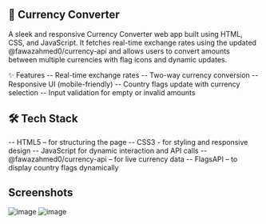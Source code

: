 ## 💱 Currency Converter
A sleek and responsive Currency Converter web app built using HTML, CSS, and JavaScript. It fetches real-time exchange rates using the updated @fawazahmed0/currency-api and allows users to convert amounts between multiple currencies with flag icons and dynamic updates.

✨ Features
-- Real-time exchange rates
-- Two-way currency conversion
-- Responsive UI (mobile-friendly)
-- Country flags update with currency selection
-- Input validation for empty or invalid amounts

## 🛠 Tech Stack
-- HTML5 – for structuring the page
-- CSS3 - for styling and responsive design
-- JavaScript for dynamic interaction and API calls
-- @fawazahmed0/currency-api – for live currency data
-- FlagsAPI – to display country flags dynamically


## Screenshots

![image](https://github.com/user-attachments/assets/37f6512b-23bb-42d2-aeef-3c498f0d1044)
![image](https://github.com/user-attachments/assets/fcffb3ac-c468-4190-a501-ab39def9d3d7)









